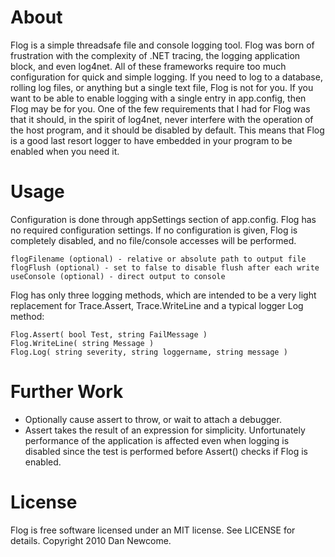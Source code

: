 # About

Flog is a simple threadsafe file and console logging tool. Flog was born of frustration
with the complexity of .NET tracing, the logging application block, and even
log4net. All of these frameworks require too much configuration for quick 
and simple logging. If you need to log to a database, rolling log files, or
anything but a single text file, Flog is not for you. If you want to be able
to enable logging with a single entry in app.config, then Flog may be for you.
One of the few requirements that I had for Flog was that it should, in the spirit
of log4net, never interfere with the operation of the host program, and it
should be disabled by default. This means that Flog is a good last resort
logger to have embedded in your program to be enabled when you need it.

# Usage

Configuration is done through appSettings section of app.config.
Flog has no required configuration settings. If no configuration is given, Flog
is completely disabled, and no file/console accesses will be performed.

    flogFilename (optional) - relative or absolute path to output file
    flogFlush (optional) - set to false to disable flush after each write
    useConsole (optional) - direct output to console

Flog has only three logging methods, which are intended to be a very light replacement
for Trace.Assert, Trace.WriteLine and a typical logger Log method:

    Flog.Assert( bool Test, string FailMessage )
    Flog.WriteLine( string Message )
    Flog.Log( string severity, string loggername, string message )

# Further Work

 - Optionally cause assert to throw, or wait to attach a debugger. 
 - Assert takes the result of an expression for simplicity. Unfortunately performance
 of the application is affected even when logging is disabled since the test is performed
 before Assert() checks if Flog is enabled.
 
# License

Flog is free software licensed under an MIT license. See LICENSE for details.
Copyright 2010 Dan Newcome.